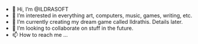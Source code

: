 - 👋 Hi, I’m @ILDRASOFT
- 👀 I’m interested in everything art, computers, music, games, writing, etc.
- 🌱 I’m currently creating my dream game called Ildrathis. Details later.
- 💞️ I’m looking to collaborate on stuff in the future.
- 📫 How to reach me ...

<!---
ILDRASOFT/ILDRASOFT is a ✨ special ✨ repository because its `README.md` (this file) appears on your GitHub profile.
You can click the Preview link to take a look at your changes.
--->
